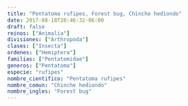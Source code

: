 ```yaml
---
title: "Pentatoma rufipes, Forest bug, Chinche hediondo"
date: 2017-08-18T20:46:32-06:00
draft: false
reinos: ["Animalia"]
divisiones: ["Arthropoda"]
clases: ["Insecta"]
ordenes: ["Hemiptera"]
familias: ["Pentatomidae"]
generos: ["Pentatoma"]
especie: "rufipes"
nombre_cientifico: "Pentatoma rufipes"
nombre_comun: "Chinche hediondo"
nombre_ingles: "Forest bug"
---
```

